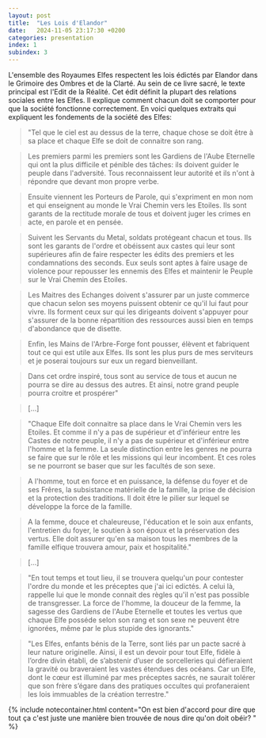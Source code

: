```yaml
---
layout: post
title:  "Les Lois d'Elandor"
date:   2024-11-05 23:17:30 +0200
categories: presentation
index: 1
subindex: 3
---
```


L'ensemble des Royaumes Elfes respectent les lois édictés par Elandor dans le Grimoire des Ombres et de la Clarté. Au sein de ce livre sacré, le texte principal est l'Edit de la Réalité. Cet édit définit la plupart des relations sociales entre les Elfes. Il explique comment chacun doit se comporter pour que la société fonctionne correctement. En voici quelques extraits qui expliquent les fondements de la société des Elfes: 

> "Tel que le ciel est au dessus de la terre, chaque chose se doit être à sa place et chaque Elfe se doit de connaitre son rang. 

> Les premiers parmi les premiers sont les Gardiens de l'Aube Eternelle qui ont la plus difficile et pénible des tâches: ils doivent guider le peuple dans  l'adversité. Tous reconnaissent leur autorité et ils n'ont à répondre que devant mon propre verbe. 

> Ensuite viennent les Porteurs de Parole, qui s'expriment en mon nom et qui enseignent au monde le Vrai Chemin vers les Etoiles. Ils sont garants de la rectitude morale de tous et doivent juger les crimes en acte, en parole et en pensée. 

> Suivent les Servants du Metal, soldats protégeant chacun et tous. Ils sont les garants de l'ordre et obéissent aux castes qui leur sont supérieures afin de faire respecter les édits des premiers et les condamnations des seconds. Eux seuls sont aptes à faire usage de violence pour repousser les ennemis des Elfes et maintenir le Peuple sur le Vrai Chemin des Etoiles. 

> Les Maitres des Echanges doivent s'assurer par un juste commerce que chacun selon ses moyens puissent obtenir ce qu'il lui faut pour vivre. Ils forment ceux sur qui les dirigeants doivent s'appuyer pour s'assurer de la bonne répartition des ressources aussi bien en temps d'abondance que de disette.

> Enfin, les Mains de l'Arbre-Forge font pousser, élèvent et fabriquent tout ce qui est utile aux Elfes. Ils sont les plus purs de mes serviteurs et je poserai toujours sur eux un regard bienveillant.

> Dans cet ordre inspiré, tous sont au service de tous et aucun ne pourra se dire au dessus des autres. Et ainsi, notre grand peuple pourra croitre et prospérer"

> [...]

> "Chaque Elfe doit connaitre sa place dans le Vrai Chemin vers les Etoiles. Et comme il n'y a pas de supérieur et d'inférieur entre les Castes de notre peuple, il n'y a pas de supérieur et d'inférieur entre l'homme et la femme. La seule distinction entre les genres ne pourra se faire que sur le rôle et les missions qui leur incombent. Et ces roles se ne pourront se baser que sur les facultés de son sexe. 

> A l'homme, tout en force et en puissance, la défense du foyer et de ses Frêres, la subsistance matérielle de la famille, la prise de décision et la protection des traditions. Il doit être le pilier sur lequel se développe la force de la famille.

> A la femme, douce et chaleureuse, l'éducation et le soin aux enfants, l'entretien du foyer, le soutien à son époux et la préservation des vertus. Elle doit assurer qu'en sa maison tous les membres de la famille elfique trouvera amour, paix et hospitalité."

> [...]

> "En tout temps et tout lieu, il se trouvera quelqu'un pour contester l'ordre du monde et les préceptes que j'ai ici edictés. A celui là, rappelle lui que le monde connait des règles qu'il n'est pas possible de transgresser. La force de l'homme, la douceur de la femme, la sagesse des Gardiens de l'Aube Eternelle et toutes les vertus que chaque Elfe posséde selon son rang et son sexe ne peuvent être ignorées, même par le plus stupide des ignorants."


> "Les Elfes, enfants bénis de la Terre, sont liés par un pacte sacré à leur nature originelle. Ainsi, il est un devoir pour tout Elfe, fidèle à l’ordre divin établi, de s’abstenir d’user de sorcelleries qui défieraient la gravité ou braveraient les vastes étendues des océans. Car un Elfe, dont le cœur est illuminé par mes préceptes sacrés, ne saurait tolérer que son frère s’égare dans des pratiques occultes qui profaneraient les lois immuables de la création terrestre."


{% include notecontainer.html content="On est bien d'accord pour dire que tout ça c'est juste une manière bien trouvée de nous dire qu'on doit obéir? " %}
